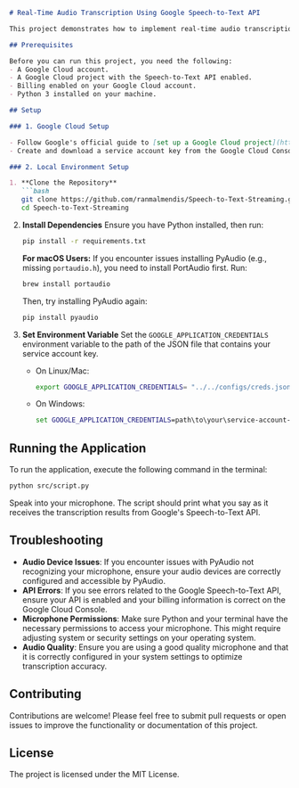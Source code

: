 
```markdown
# Real-Time Audio Transcription Using Google Speech-to-Text API

This project demonstrates how to implement real-time audio transcription using the Google Speech-to-Text API. The application captures audio from the microphone, streams it to the Google Speech API, and prints the transcription live.

## Prerequisites

Before you can run this project, you need the following:
- A Google Cloud account.
- A Google Cloud project with the Speech-to-Text API enabled.
- Billing enabled on your Google Cloud account.
- Python 3 installed on your machine.

## Setup

### 1. Google Cloud Setup

- Follow Google's official guide to [set up a Google Cloud project](https://cloud.google.com/resource-manager/docs/creating-managing-projects) and enable the Speech-to-Text API.
- Create and download a service account key from the Google Cloud Console. This key will authenticate your API requests.

### 2. Local Environment Setup

1. **Clone the Repository**
   ```bash
   git clone https://github.com/ranmalmendis/Speech-to-Text-Streaming.git
   cd Speech-to-Text-Streaming
   ```

2. **Install Dependencies**
   Ensure you have Python installed, then run:
   ```bash
   pip install -r requirements.txt
   ```

   **For macOS Users:**
   If you encounter issues installing PyAudio (e.g., missing `portaudio.h`), you need to install PortAudio first. Run:
   ```bash
   brew install portaudio
   ```
   Then, try installing PyAudio again:
   ```bash
   pip install pyaudio
   ```

3. **Set Environment Variable**
   Set the `GOOGLE_APPLICATION_CREDENTIALS` environment variable to the path of the JSON file that contains your service account key.
   - On Linux/Mac:
     ```bash
     export GOOGLE_APPLICATION_CREDENTIALS= "../../configs/creds.json"
     ```
   - On Windows:
     ```cmd
     set GOOGLE_APPLICATION_CREDENTIALS=path\to\your\service-account-file.json
     ```

## Running the Application

To run the application, execute the following command in the terminal:

```bash
python src/script.py
```

Speak into your microphone. The script should print what you say as it receives the transcription results from Google's Speech-to-Text API.

## Troubleshooting

- **Audio Device Issues**: If you encounter issues with PyAudio not recognizing your microphone, ensure your audio devices are correctly configured and accessible by PyAudio.
- **API Errors**: If you see errors related to the Google Speech-to-Text API, ensure your API is enabled and your billing information is correct on the Google Cloud Console.
- **Microphone Permissions**: Make sure Python and your terminal have the necessary permissions to access your microphone. This might require adjusting system or security settings on your operating system.
- **Audio Quality**: Ensure you are using a good quality microphone and that it is correctly configured in your system settings to optimize transcription accuracy.

## Contributing

Contributions are welcome! Please feel free to submit pull requests or open issues to improve the functionality or documentation of this project.

## License

The project is licensed under the MIT License.


